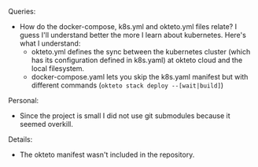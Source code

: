 Queries:
- How do the docker-compose, k8s.yml and okteto.yml files relate? I guess I'll understand better the more I learn about kubernetes. Here's what I understand:
  - okteto.yml defines the sync between the kubernetes cluster (which has its configuration defined in k8s.yaml) at okteto cloud and the local filesystem.
  - docker-compose.yaml lets you skip the k8s.yaml manifest but with different commands (```okteto stack deploy --[wait|build]```)

Personal:
- Since the project is small I did not use git submodules because it seemed overkill. 

Details:
- The okteto manifest wasn't included in the repository.